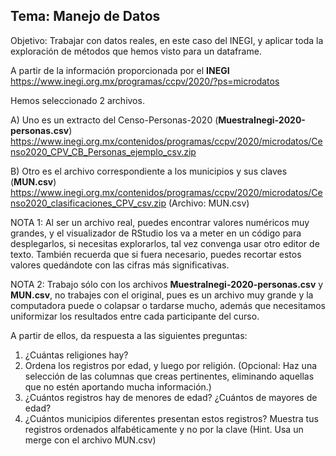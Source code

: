 ## Tema: Manejo de Datos

Objetivo: Trabajar con datos reales, en este caso del INEGI, y aplicar toda la exploración de métodos que hemos visto para un dataframe.

A partir de la información proporcionada por el **INEGI**<br>
https://www.inegi.org.mx/programas/ccpv/2020/?ps=microdatos

Hemos seleccionado 2 archivos.

A) Uno es un extracto del Censo-Personas-2020  (**MuestraInegi-2020-personas.csv**)<br>
https://www.inegi.org.mx/contenidos/programas/ccpv/2020/microdatos/Censo2020_CPV_CB_Personas_ejemplo_csv.zip

B) Otro es el archivo correspondiente a los municipios y sus claves  (**MUN.csv**)<br>
https://www.inegi.org.mx/contenidos/programas/ccpv/2020/microdatos/Censo2020_clasificaciones_CPV_csv.zip
(Archivo: MUN.csv)<br>

NOTA 1: Al ser un archivo real, puedes encontrar valores numéricos muy grandes, y el visualizador de RStudio los va a meter en un código para desplegarlos, si necesitas explorarlos, tal vez convenga usar otro editor de texto. También recuerda que si fuera necesario, puedes recortar estos valores quedándote con las cifras más significativas.<br>

NOTA 2: Trabajo sólo con los archivos **MuestraInegi-2020-personas.csv** y **MUN.csv**, no trabajes con el original, pues es un archivo muy grande y la computadora puede o colapsar o tardarse mucho, además que necesitamos uniformizar los resultados entre cada participante del curso.

A partir de ellos, da respuesta a las siguientes preguntas:
1. ¿Cuántas religiones hay?
2. Ordena los registros por edad, y luego por religión. (Opcional: Haz una selección de las columnas que creas pertinentes, eliminando aquellas que no estén aportando mucha información.)
3. ¿Cuántos registros hay de menores de edad? ¿Cuántos de mayores de edad?
4. ¿Cuántos municipios diferentes presentan estos registros?  Muestra tus registros ordenados alfabéticamente y no por la clave 
(Hint. Usa un merge con el archivo MUN.csv)
